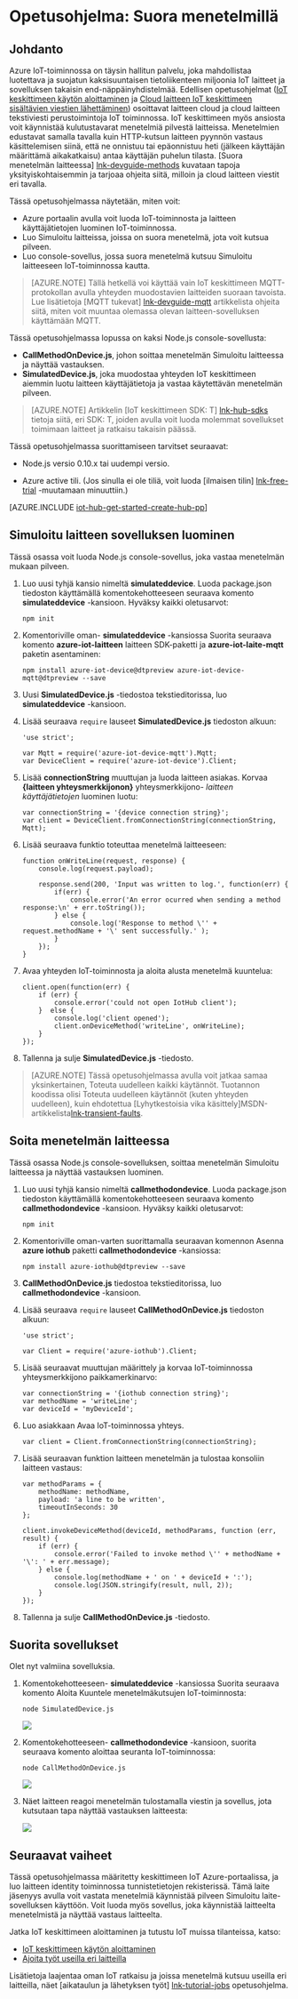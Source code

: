 <properties
 pageTitle="Suora menetelmillä | Microsoft Azure"
 description="Tässä opetusohjelmassa näytetään, miten voit käyttää suoraan menetelmiä"
 services="iot-hub"
 documentationCenter=""
 authors="nberdy"
 manager="timlt"
 editor=""/>

<tags
 ms.service="iot-hub"
 ms.devlang="na"
 ms.topic="article"
 ms.tgt_pltfrm="na"
 ms.workload="na"
 ms.date="10/05/2016"
 ms.author="nberdy"/>

# <a name="tutorial-use-direct-methods"></a>Opetusohjelma: Suora menetelmillä

## <a name="introduction"></a>Johdanto

Azure IoT-toiminnossa on täysin hallitun palvelu, joka mahdollistaa luotettava ja suojatun kaksisuuntaisen tietoliikenteen miljoonia IoT laitteet ja sovelluksen takaisin end-näppäinyhdistelmää. Edellisen opetusohjelmat ([IoT keskittimeen käytön aloittaminen] ja [Cloud laitteen IoT keskittimeen sisältävien viestien lähettäminen]) osoittavat laitteen cloud ja cloud laitteen tekstiviesti perustoimintoja IoT toiminnossa. IoT keskittimeen myös ansiosta voit käynnistää kulutustavarat menetelmiä pilvestä laitteissa. Menetelmien edustavat samalla tavalla kuin HTTP-kutsun laitteen pyynnön vastaus käsittelemisen siinä, että ne onnistuu tai epäonnistuu heti (jälkeen käyttäjän määrittämä aikakatkaisu) antaa käyttäjän puhelun tilasta. [Suora menetelmän laitteessa] [ lnk-devguide-methods] kuvataan tapoja yksityiskohtaisemmin ja tarjoaa ohjeita siitä, milloin ja cloud laitteen viestit eri tavalla.

Tässä opetusohjelmassa näytetään, miten voit:

- Azure portaalin avulla voit luoda IoT-toiminnosta ja laitteen käyttäjätietojen luominen IoT-toiminnossa.
- Luo Simuloitu laitteissa, joissa on suora menetelmä, jota voit kutsua pilveen.
- Luo console-sovellus, jossa suora menetelmä kutsuu Simuloitu laitteeseen IoT-toiminnossa kautta.

> [AZURE.NOTE] Tällä hetkellä voi käyttää vain IoT keskittimeen MQTT-protokollan avulla yhteyden muodostavien laitteiden suoraan tavoista. Lue lisätietoja [MQTT tukevat] [ lnk-devguide-mqtt] artikkelista ohjeita siitä, miten voit muuntaa olemassa olevan laitteen-sovelluksen käyttämään MQTT.

Tässä opetusohjelmassa lopussa on kaksi Node.js console-sovellusta:

* **CallMethodOnDevice.js**, johon soittaa menetelmän Simuloitu laitteessa ja näyttää vastauksen.
* **SimulatedDevice.js**, joka muodostaa yhteyden IoT keskittimeen aiemmin luotu laitteen käyttäjätietoja ja vastaa käytettävän menetelmän pilveen.

> [AZURE.NOTE] Artikkelin [IoT keskittimeen SDK: T] [ lnk-hub-sdks] tietoja siitä, eri SDK: T, joiden avulla voit luoda molemmat sovellukset toimimaan laitteet ja ratkaisu takaisin päässä.

Tässä opetusohjelmassa suorittamiseen tarvitset seuraavat:

+ Node.js versio 0.10.x tai uudempi versio.

+ Azure active tili. (Jos sinulla ei ole tiliä, voit luoda [ilmaisen tilin] [ lnk-free-trial] -muutamaan minuuttiin.)

[AZURE.INCLUDE [iot-hub-get-started-create-hub-pp](../../includes/iot-hub-get-started-create-hub-pp.md)]

## <a name="create-a-simulated-device-app"></a>Simuloitu laitteen sovelluksen luominen

Tässä osassa voit luoda Node.js console-sovellus, joka vastaa menetelmän mukaan pilveen.

1. Luo uusi tyhjä kansio nimeltä **simulateddevice**. Luoda package.json tiedoston käyttämällä komentokehotteeseen seuraava komento **simulateddevice** -kansioon. Hyväksy kaikki oletusarvot:

    ```
    npm init
    ```

2. Komentoriville oman- **simulateddevice** -kansiossa Suorita seuraava komento **azure-iot-laitteen** laitteen SDK-paketti ja **azure-iot-laite-mqtt** paketin asentaminen:

    ```
    npm install azure-iot-device@dtpreview azure-iot-device-mqtt@dtpreview --save
    ```

3. Uusi **SimulatedDevice.js** -tiedostoa tekstieditorissa, luo **simulateddevice** -kansioon.

4. Lisää seuraava `require` lauseet **SimulatedDevice.js** tiedoston alkuun:

    ```
    'use strict';

    var Mqtt = require('azure-iot-device-mqtt').Mqtt;
    var DeviceClient = require('azure-iot-device').Client;
    ```

5. Lisää **connectionString** muuttujan ja luoda laitteen asiakas. Korvaa **{laitteen yhteysmerkkijonon}** yhteysmerkkijono- *laitteen käyttäjätietojen* luominen luotu:

    ```
    var connectionString = '{device connection string}';
    var client = DeviceClient.fromConnectionString(connectionString, Mqtt);
    ```

6. Lisää seuraava funktio toteuttaa menetelmä laitteeseen:

    ```
    function onWriteLine(request, response) {
        console.log(request.payload);

        response.send(200, 'Input was written to log.', function(err) {
            if(err) {
                console.error('An error ocurred when sending a method response:\n' + err.toString());
            } else {
                console.log('Response to method \'' + request.methodName + '\' sent successfully.' );
            }
        });
    }
    ```

7. Avaa yhteyden IoT-toiminnosta ja aloita alusta menetelmä kuuntelua:

    ```
    client.open(function(err) {
        if (err) {
            console.error('could not open IotHub client');
        }  else {
            console.log('client opened');
            client.onDeviceMethod('writeLine', onWriteLine);
        }
    });
    ```

8. Tallenna ja sulje **SimulatedDevice.js** -tiedosto.

> [AZURE.NOTE] Tässä opetusohjelmassa avulla voit jatkaa samaa yksinkertainen, Toteuta uudelleen kaikki käytännöt. Tuotannon koodissa olisi Toteuta uudelleen käytännöt (kuten yhteyden uudelleen), kuin ehdotettua [Lyhytkestoisia vika käsittely]MSDN-artikkelista[lnk-transient-faults].

## <a name="call-a-method-on-a-device"></a>Soita menetelmän laitteessa

Tässä osassa Node.js console-sovelluksen, soittaa menetelmän Simuloitu laitteessa ja näyttää vastauksen luominen.

1. Luo uusi tyhjä kansio nimeltä **callmethodondevice**. Luoda package.json tiedoston käyttämällä komentokehotteeseen seuraava komento **callmethodondevice** -kansioon. Hyväksy kaikki oletusarvot:

    ```
    npm init
    ```

2. Komentoriville oman-varten suorittamalla seuraavan komennon Asenna **azure iothub** paketti **callmethodondevice** -kansiossa:

    ```
    npm install azure-iothub@dtpreview --save
    ```

3. **CallMethodOnDevice.js** tiedostoa tekstieditorissa, luo **callmethodondevice** -kansioon.

4. Lisää seuraava `require` lauseet **CallMethodOnDevice.js** tiedoston alkuun:

    ```
    'use strict';

    var Client = require('azure-iothub').Client;
    ```

5. Lisää seuraavat muuttujan määrittely ja korvaa IoT-toiminnossa yhteysmerkkijono paikkamerkinarvo:

    ```
    var connectionString = '{iothub connection string}';
    var methodName = 'writeLine';
    var deviceId = 'myDeviceId';
    ```

6. Luo asiakkaan Avaa IoT-toiminnossa yhteys.

    ```
    var client = Client.fromConnectionString(connectionString);
    ```
    
7. Lisää seuraavan funktion laitteen menetelmän ja tulostaa konsoliin laitteen vastaus:

    ```
    var methodParams = {
        methodName: methodName,
        payload: 'a line to be written',
        timeoutInSeconds: 30
    };

    client.invokeDeviceMethod(deviceId, methodParams, function (err, result) {
        if (err) {
            console.error('Failed to invoke method \'' + methodName + '\': ' + err.message);
        } else {
            console.log(methodName + ' on ' + deviceId + ':');
            console.log(JSON.stringify(result, null, 2));
        }
    });
    ```

7. Tallenna ja sulje **CallMethodOnDevice.js** -tiedosto.

## <a name="run-the-applications"></a>Suorita sovellukset

Olet nyt valmiina sovelluksia.

1. Komentokehotteeseen- **simulateddevice** -kansiossa Suorita seuraava komento Aloita Kuuntele menetelmäkutsujen IoT-toiminnosta:

    ```
    node SimulatedDevice.js
    ```

    ![][7]
    
2. Komentokehotteeseen- **callmethodondevice** -kansioon, suorita seuraava komento aloittaa seuranta IoT-toiminnossa:

    ```
    node CallMethodOnDevice.js 
    ```

    ![][8]
    
3. Näet laitteen reagoi menetelmän tulostamalla viestin ja sovellus, jota kutsutaan tapa näyttää vastauksen laitteesta:

    ![][9]
    
## <a name="next-steps"></a>Seuraavat vaiheet

Tässä opetusohjelmassa määritetty keskittimeen IoT Azure-portaalissa, ja luo laitteen identity toiminnossa tunnistetietojen rekisterissä. Tämä laite jäsenyys avulla voit vastata menetelmiä käynnistää pilveen Simuloitu laite-sovelluksen käyttöön. Voit luoda myös sovellus, joka käynnistää laitteelta menetelmistä ja näyttää vastaus laitteelta. 

Jatka IoT keskittimeen aloittaminen ja tutustu IoT muissa tilanteissa, katso:

- [IoT keskittimeen käytön aloittaminen]
- [Ajoita työt useilla eri laitteilla][lnk-devguide-jobs]

Lisätietoja laajentaa oman IoT ratkaisu ja joissa menetelmä kutsuu useilla eri laitteilla, näet [aikataulun ja lähetyksen työt] [ lnk-tutorial-jobs] opetusohjelma.

<!-- Images. -->
[7]: ./media/iot-hub-c2d-methods/run-simulated-device.png
[8]: ./media/iot-hub-c2d-methods/run-callmethodondevice.png
[9]: ./media/iot-hub-c2d-methods/methods-output.png

<!-- Links -->
[lnk-transient-faults]: https://msdn.microsoft.com/library/hh680901(v=pandp.50).aspx

[lnk-dev-setup]: https://github.com/Azure/azure-iot-sdks/blob/master/doc/get_started/node-devbox-setup.md

[lnk-hub-sdks]: iot-hub-devguide-sdks.md
[lnk-free-trial]: http://azure.microsoft.com/pricing/free-trial/
[lnk-portal]: https://portal.azure.com/

[lnk-devguide-jobs]: iot-hub-devguide-jobs.md
[lnk-tutorial-jobs]: iot-hub-schedule-jobs.md
[lnk-devguide-methods]: iot-hub-devguide-direct-methods.md
[lnk-devguide-mqtt]: iot-hub-mqtt-support.md

[Cloud laitteen IoT keskittimeen sisältävien viestien lähettäminen]: iot-hub-csharp-csharp-c2d.md
[Process Device-to-Cloud messages]: iot-hub-csharp-csharp-process-d2c.md
[IoT keskittimeen käytön aloittaminen]: iot-hub-node-node-getstarted.md
